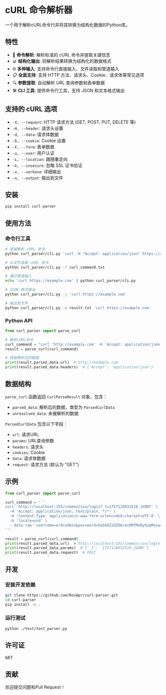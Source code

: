 # cURL 命令解析器

一个用于解析cURL命令行并将其转换为结构化数据的Python库。

## 特性

- 🔄 **命令解析**: 解析标准的 cURL 命令并提取关键信息
- 📊 **结构化输出**: 将解析结果转换为结构化的数据格式
- 🌐 **多种输入**: 支持命令行直接输入、文件读取和管道输入
- 📋 **全面支持**: 支持 HTTP 方法、请求头、Cookie、请求体等常见选项
- 🔍 **参数提取**: 自动解析 URL 查询参数和表单数据
- 🛠️ **CLI 工具**: 提供命令行工具，支持 JSON 和文本格式输出

## 支持的 cURL 选项

- `-X, --request`: HTTP 请求方法 (GET, POST, PUT, DELETE 等)
- `-H, --header`: 请求头设置
- `-d, --data`: 请求体数据
- `-b, --cookie`: Cookie 设置
- `-F, --form`: 表单数据
- `-u, --user`: 用户认证
- `-L, --location`: 跟随重定向
- `-k, --insecure`: 忽略 SSL 证书验证
- `-v, --verbose`: 详细输出
- `-o, --output`: 输出到文件


## 安装

```bash
pip install curl-parser
```

## 使用方法

### 命令行工具

```bash
# 直接解析 cURL 命令
python curl_parser/cli.py 'curl -H "Accept: application/json" https://api.example.com'

# 从文件读取 cURL 命令
python curl_parser/cli.py -f curl_command.txt

# 通过管道输入
echo 'curl https://example.com' | python curl_parser/cli.py

# JSON 格式输出
python curl_parser/cli.py -j 'curl https://example.com'

# 输出到文件
python curl_parser/cli.py -o result.txt 'curl https://example.com'
```

### Python API

```python
from curl_parser import parse_curl

# 解析cURL命令
curl_command = "curl 'http://example.com' -H 'Accept: application/json'"
result = parse_curl(curl_command)

# 获取解析后的数据
print(result.parsed_data.url)  # http://example.com
print(result.parsed_data.headers)  # {'Accept': 'application/json'}
```

## 数据结构

`parse_curl` 函数返回 `CurlParseResult` 对象，包含：

- `parsed_data`: 解析后的数据，类型为 `ParsedCurlData`
- `unresolved_data`: 未被解析的数据

`ParsedCurlData` 包含以下字段：

- `url`: 请求URL
- `params`: URL查询参数
- `headers`: 请求头
- `cookies`: Cookie
- `data`: 请求体数据
- `request`: 请求方法 (默认为 "GET")

## 示例

```python
from curl_parser import parse_curl

curl_command = '''
curl 'http://localhost:155/common/sso/login?_t=1757126032510_JG9BY' \
  -H 'Accept: application/json, text/plain, */*' \
  -H 'Content-Type: application/x-www-form-urlencoded;charset=UTF-8' \
  -b 'locale=und' \
  --data-raw 'username=erdcadmin&password=GaSkDZ2dZOmracDMTMoRy9uqMnxa46FK3OHnE1ppGbuz9clTDWb+nZDVdFqoatPL'
'''

result = parse_curl(curl_command)
print(result.parsed_data.url)  # http://localhost:155/common/sso/login
print(result.parsed_data.params)  # {'_t': '1757126032510_JG9BY'}
print(result.parsed_data.request)  # POST
```

## 开发

### 安装开发依赖

```bash
git clone https://github.com/RosApr/curl-parser.git
cd curl-parser
pip install -e .
```

### 运行测试

```bash
python ./test/test_parser.py
```

## 许可证

MIT

## 贡献

欢迎提交问题和Pull Request！